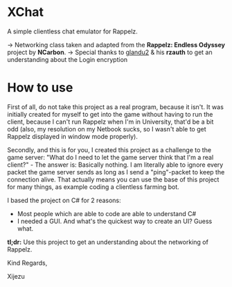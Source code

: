 # XChat
A simple clientless chat emulator for Rappelz.

-> Networking class taken and adapted from the **Rappelz: Endless Odyssey** project by **NCarbon**.
-> Special thanks to [glandu2](https://github.com/glandu2) & his **rzauth** to get an understanding about the Login encryption

# How to use
First of all, do not take this project as a real program, because it isn't.
It was initially created for myself to get into the game without having to run the client, because I can't run Rappelz when I'm in University, that'd be a bit odd (also, my resolution on my Netbook sucks, so I wasn't able to get Rappelz displayed in window mode properly).

Secondly, and this is for you, I created this project as a challenge to the game server: "What do I need to let the game server think that I'm a real client?" - The answer is: Basically nothing. I am literally able to ignore every packet the game server sends as long as I send a "ping"-packet to keep the connection alive. That actually means you can use the base of this project for many things, as example coding a clientless farming bot.

I based the project on C# for 2 reasons:
- Most people which are able to code are able to understand C#
- I needed a GUI. And what's the quickest way to create an UI? Guess what.

**tl;dr:**
Use this project to get an understanding about the networking of Rappelz.

Kind Regards,

Xijezu
